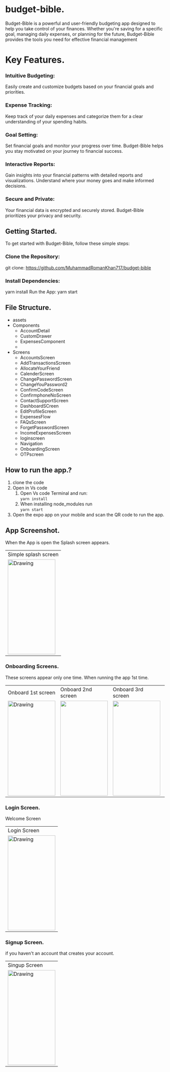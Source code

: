 # budget-bible.
Budget-Bible is a powerful and user-friendly budgeting app designed to help you take control of your finances. Whether you're saving for a specific goal, managing daily expenses, or planning for the future, Budget-Bible provides the tools you need for effective financial management
# Key Features.
### Intuitive Budgeting: 
Easily create and customize budgets based on your financial goals and priorities.
### Expense Tracking: 
Keep track of your daily expenses and categorize them for a clear understanding of your spending habits.
### Goal Setting: 
Set financial goals and monitor your progress over time. Budget-Bible helps you stay motivated on your journey to financial success.


### Interactive Reports:
Gain insights into your financial patterns with detailed reports and visualizations. Understand where your money goes and make informed decisions.

### Secure and Private: 
Your financial data is encrypted and securely stored. Budget-Bible prioritizes your privacy and security.

## Getting Started.
To get started with Budget-Bible, follow these simple steps:

### Clone the Repository: 
git clone: https://github.com/MuhammadRomanKhan717/budget-bible
### Install Dependencies:
yarn install
Run the App:  yarn start
## File Structure.
* assets
* Components
  * AccountDetail
  * CustomDrawer
  * ExpensesComponent
  * 
* Screens
   * AccountsScreen
   *  AddTransactionsScreen
   *  AllocateYourFriend
   *  CalenderScreen
   *  ChangePasswordScreen
   *  ChangeYouPassword2
   *  ConfirmCodeScreen
   *  ConfirmphoneNoScreen
   *  ContactSupportScreen
   *  DashboardSCreen
   *  EditProfileScreen
   *  ExpensesFlow
   *  FAQsScreen
   *   ForgetPasswordScreen
   *   IncomeExpensesScreen
   *   loginscreen
   *   Navigation
   *   OnboardingScreen
   *  OTPscreen

     
## How to run the app.?
1. clone the code
2. Open in Vs code 
   1. Open Vs code Terminal and run:  
   `yarn install`
   2. When installing node_modules run  
      `yarn start`
3. Open the expo app on your mobile and scan the QR code to run the app.
   
## App Screenshot.
When the App is open the Splash screen appears.
<table>
 <tr>
  <td>Simple splash screen </td>
 </tr>
 <tr>

   <td> <img src="https://github.com/MuhammadRomanKhan717/My-Book-App/assets/86658178/e88c4385-fff7-4b07-a7d8-0690271f48e1" alt="Drawing"  width="150" height="300"/> </td>
   
</tr>
</table>

   ### Onboarding Screens.
   These screens appear only one time. When running the app 1st time.
   <table>
 <tr>
  <td>Onboard 1st screen</td>
   <td>Onboard 2nd screen</td>
     <td>Onboard 3rd screen</td>
   <td>Onboard 4th screen</td>
 </tr>
   <tr>
        <td> <img src="https://github.com/MuhammadRomanKhan717/budget-bible/assets/86658178/43592015-6ba8-4e35-bded-8f6c9e79f2a8" alt="Drawing"  width="150" height="300"/> </td>
        <td> <img src="https://github.com/MuhammadRomanKhan717/budget-bible/assets/86658178/fa6d5788-279e-450b-97ec-ae00e9e67e21"  width="150" height="300"/> </td>
        <td> <img src="https://github.com/MuhammadRomanKhan717/budget-bible/assets/86658178/bd5f9806-f370-4f9e-9fa6-a22ddc02e960"  width="150" height="300"/> </td>
        <td> <img src="https://github.com/MuhammadRomanKhan717/budget-bible/assets/86658178/7c17ab8c-aa56-4ed7-8815-c7a08d3c30c3"  width="150" height="300"/> </td>

 </tr>
</table> 

### Login Screen.
Welcome Screen
<table>
 <tr>
  <td>Login Screen </td>
 </tr>
 <tr>

   <td> <img src="https://github.com/MuhammadRomanKhan717/budget-bible/assets/86658178/dbeed92f-a2fd-4aa5-bda2-9e08c5b827e1" alt="Drawing"  width="150" height="300"/> </td>
   
</tr>
</table>


### Signup Screen.
if you haven't an account that creates your account.
<table>
 <tr>
  <td>Singup Screen </td>
 </tr>
 <tr>

   <td> <img src="https://github.com/MuhammadRomanKhan717/budget-bible/assets/86658178/2932181f-20ff-4c0c-ac18-b14eb365fbd9" alt="Drawing"  width="150" height="300"/> </td>
   
</tr>
</table>




